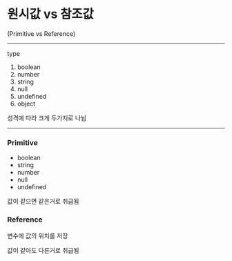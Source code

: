 # 원시값 vs 참조값
(Primitive vs Reference)
___

type
1. boolean
2. number
3. string
4. null
5. undefined
6. object

성격에 따라 크게 두가지로 나뉨
___

### Primitive

- boolean
- string
- number
- null
- undefined

값이 같으면 같은거로 취급됨

### Reference

변수에 값의 위치를 저장

값이 같아도 다른거로 취급됨
